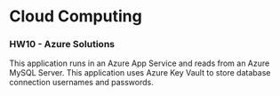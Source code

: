 # Cloud Computing
### HW10 - Azure Solutions

This application runs in an Azure App Service and reads from an Azure MySQL Server.
This application uses Azure Key Vault to store database connection usernames and passwords.
